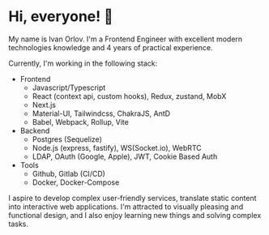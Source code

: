 # Hi, everyone! 👋

My name is Ivan Orlov. I'm a Frontend Engineer with excellent modern technologies knowledge and 4 years of practical experience.


Currently, I'm working in the following stack:

- Frontend
  - Javascript/Typescript
  - React (context api, custom hooks), Redux, zustand, MobX
  - Next.js
  - Material-UI, Tailwindcss, ChakraJS, AntD
  - Babel, Webpack, Rollup, Vite
- Backend
  - Postgres (Sequelize)
  - Node.js (express, fastify), WS(Socket.io), WebRTC
  - LDAP, OAuth (Google, Apple), JWT, Cookie Based Auth
- Tools
  - Github, Gitlab (CI/CD)
  - Docker, Docker-Compose



I aspire to develop complex user-friendly services, translate static content into interactive web applications.
I'm attracted to visually pleasing and functional design, and I also enjoy learning new things and solving complex tasks.
